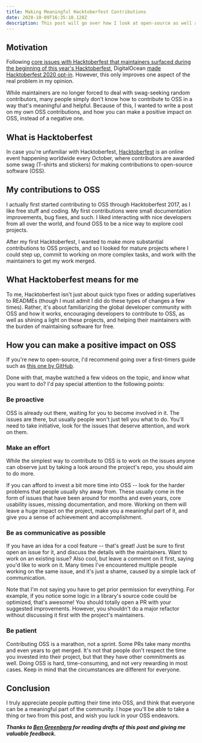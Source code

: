 ```yaml
---
title: Making Meaningful Hacktoberfest Contributions
date: 2020-10-09T16:35:18.128Z
description: This post will go over how I look at open-source as well as Hacktoberfest, and how you can leave a meaningful impact on OSS projects.
---
```


## Motivation

Following [core issues with Hacktoberfest that maintainers surfaced during the beginning of this year's Hacktoberfest](https://blog.domenic.me/hacktoberfest/), DigitalOcean [made Hacktoberfest 2020 opt-in](https://hacktoberfest.digitalocean.com/hacktoberfest-update). However, this only improves one aspect of the real problem in my opinion.

While maintainers are no longer forced to deal with swag-seeking random contributors, many people simply don't know how to contribute to OSS in a way that's meaningful and helpful. Because of this, I wanted to write a post on my own OSS contributions, and how you can make a positive impact on OSS, instead of a negative one.


## What is Hacktoberfest

In case you're unfamiliar with Hacktoberfest, [Hacktoberfest](https://hacktoberfest.digitalocean.com) is an online event happening worldwide every October, where contributors are awarded some swag (T-shirts and stickers) for making contributions to open-source software (OSS).


## My contributions to OSS

I actually first started contributing to OSS through Hacktoberfest 2017, as I like free stuff and coding. My first contributions were small documentation improvements, bug fixes, and such. I liked interacting with nice developers from all over the world, and found OSS to be a nice way to explore cool projects.

After my first Hacktoberfest, I wanted to make more substantial contributions to OSS projects, and so I looked for mature projects where I could step up, commit to working on more complex tasks, and work with the maintainers to get my work merged.


## What Hacktoberfest means for me

To me, Hacktoberfest isn't just about quick typo fixes or adding superlatives to READMEs (though I must admit I did do these types of changes a few times). Rather, it's about familiarizing the global developer community with OSS and how it works, encouraging developers to contribute to OSS, as well as shining a light on these projects, and helping their maintainers with the burden of maintaining software for free.


## How you can make a positive impact on OSS

If you're new to open-source, I'd recommend going over a first-timers guide such as [this one by GitHub](http://opensource.guide/how-to-contribute/).

Done with that, maybe watched a few videos on the topic, and know what you want to do? I'd pay special attention to the following points:

### Be proactive

OSS is already out there, waiting for you to become involved in it. The issues are there, but usually people won't just tell you what to do. You'll need to take initiative, look for the issues that deserve attention, and work on them.

### Make an effort

While the simplest way to contribute to OSS is to work on the issues anyone can observe just by taking a look around the project's repo, you should aim to do more.

If you can afford to invest a bit more time into OSS -- look for the harder problems that people usually shy away from. These usually come in the form of issues that have been around for months and even years, core usability issues, missing documentation, and more. Working on them will leave a huge impact on the project, make you a meaningful part of it, and give you a sense of achievement and accomplishment.

### Be as communicative as possible

If you have an idea for a cool feature -- that's great! Just be sure to first open an issue for it, and discuss the details with the maintainers. Want to work on an existing issue? Also cool, but leave a comment on it first, saying you'd like to work on it. Many times I've encountered multiple people working on the same issue, and it's just a shame, caused by a simple lack of communication.

Note that I'm not saying you have to get prior permission for everything. For example, if you notice some logic in a library's source code could be optimized, that's awesome! You should totally open a PR with your suggested improvements. However, you shouldn't do a major refactor without discussing it first with the project's maintainers.

### Be patient

Contributing OSS is a marathon, not a sprint. Some PRs take many months and even years to get merged. It's not that people don't respect the time you invested into their project, but that they have other commitments as well. Doing OSS is hard, time-consuming, and not very rewarding in most cases. Keep in mind that the circumstances are different for everyone.


## Conclusion

I truly appreciate people putting their time into OSS, and think that everyone can be a meaningful part of the community. I hope you'll be able to take a thing or two from this post, and wish you luck in your OSS endeavors.

***Thanks to [Ben Greenberg](https://twitter.com/RabbiGreenberg) for reading drafts of this post and giving me valuable feedback.***

